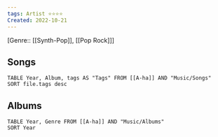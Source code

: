 ```yaml
---
tags: Artist ⭐⭐️⭐️⭐️️
Created: 2022-10-21 
---
```

[Genre:: [[Synth-Pop]], [[Pop Rock]]]

Songs
---
```dataview
TABLE Year, Album, tags AS "Tags" FROM [[A-ha]] AND "Music/Songs"
SORT file.tags desc
```
Albums
---
```dataview
TABLE Year, Genre FROM [[A-ha]] AND "Music/Albums"
SORT Year
```